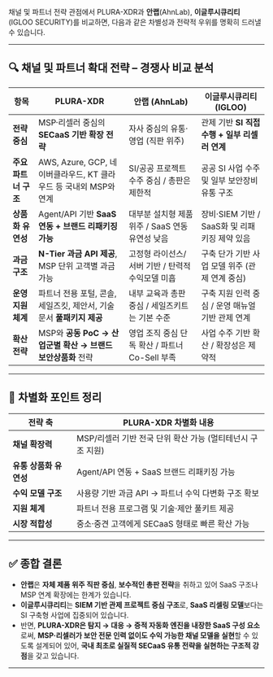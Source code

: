 채널 및 파트너 전략 관점에서 PLURA-XDR과 **안랩**(AhnLab), **이글루시큐리티**(IGLOO SECURITY)를 비교하면, 다음과 같은 차별성과 전략적 우위를 명확히 드러낼 수 있습니다.

---

## 🔍 채널 및 파트너 확대 전략 – 경쟁사 비교 분석

| 항목            | **PLURA-XDR**                                   | **안랩 (AhnLab)**                 | **이글루시큐리티 (IGLOO)**             |
| ------------- | ----------------------------------------------- | ------------------------------- | ------------------------------- |
| **전략 중심**     | MSP·리셀러 중심의 **SECaaS 기반 확장 전략**                 | 자사 중심의 유통·영업 (직판 위주)            | 관제 기반 **SI 직접 수행 + 일부 리셀러 연계**  |
| **주요 파트너 구조** | AWS, Azure, GCP, 네이버클라우드, KT 클라우드 등 국내외 MSP와 연계 | SI/공공 프로젝트 수주 중심 / 총판은 제한적      | 공공 SI 사업 수주 및 일부 보안장비 유통 구조     |
| **상품화 유연성**   | Agent/API 기반 **SaaS 연동 + 브랜드 리패키징 가능**          | 대부분 설치형 제품 위주 / SaaS 연동 유연성 낮음  | 장비·SIEM 기반 / SaaS화 및 리패키징 제약 있음 |
| **과금 구조**     | **N-Tier 과금 API 제공**, MSP 단위 고객별 과금 가능          | 고정형 라이선스/서버 기반 / 탄력적 수익모델 미흡    | 구축 단가 기반 사업 모델 위주 (관제 연계 중심)    |
| **운영 지원 체계**  | 파트너 전용 포털, 콘솔, 세일즈킷, 제안서, 기술 문서 **풀패키지 제공**     | 내부 교육과 총판 중심 / 세일즈키트는 기본 수준     | 구축 지원 인력 중심 / 운영 매뉴얼 기반 관제 연계   |
| **확산 전략**     | MSP와 **공동 PoC → 산업군별 확산 → 브랜드 보안상품화** 전략        | 영업 조직 중심 단독 확산 / 파트너 Co-Sell 부족 | 사업 수주 기반 확산 / 확장성은 제약적          |

---

## 📌 차별화 포인트 정리

| 전략 축           | **PLURA-XDR** 차별화 내용                 |
| -------------- | ------------------------------------ |
| **채널 확장력**     | MSP/리셀러 기반 전국 단위 확산 가능 (멀티테넌시 구조 지원) |
| **유통 상품화 유연성** | Agent/API 연동 + SaaS 브랜드 리패키징 가능      |
| **수익 모델 구조**   | 사용량 기반 과금 API → 파트너 수익 다변화 구조 확보     |
| **지원 체계**      | 파트너 전용 프로그램 및 기술·제안 풀키트 제공           |
| **시장 적합성**     | 중소·중견 고객에게 SECaaS 형태로 빠른 확산 가능       |

---

## ✅ 종합 결론

* **안랩**은 **자체 제품 위주 직판 중심**, **보수적인 총판 전략**을 취하고 있어 SaaS 구조나 MSP 연계 확장에는 한계가 있습니다.
* **이글루시큐리티**는 **SIEM 기반 관제 프로젝트 중심 구조**로, **SaaS 리셀링 모델**보다는 SI 구축형 사업에 집중되어 있습니다.
* 반면, **PLURA-XDR은 탐지 → 대응 → 증적 자동화 엔진을 내장한 SaaS 구성 요소**로써,
  **MSP·리셀러가 보안 전문 인력 없이도 수익 가능한 채널 모델을 실현**할 수 있도록 설계되어 있어,
  **국내 최초로 실질적 SECaaS 유통 전략을 실현하는 구조적 강점**을 갖고 있습니다.

---


